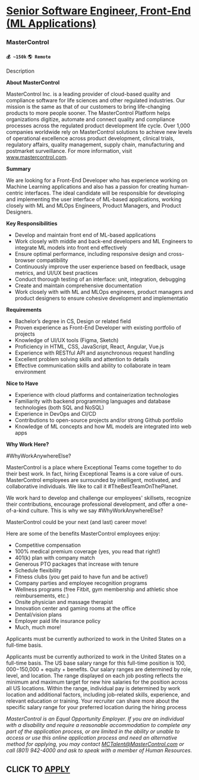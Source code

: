 # [Senior Software Engineer, Front-End (ML Applications)](https://www.remotewlb.com/apply/senior-software-engineer-front-end-ml-applications)  
### MasterControl  
#### `💰 ~150k` `🌎 Remote`  

Description

**About MasterControl**

MasterControl Inc. is a leading provider of cloud-based quality and compliance software for life sciences and other regulated industries. Our mission is the same as that of our customers to bring life-changing products to more people sooner. The MasterControl Platform helps organizations digitize, automate and connect quality and compliance processes across the regulated product development life cycle. Over 1,000 companies worldwide rely on MasterControl solutions to achieve new levels of operational excellence across product development, clinical trials, regulatory affairs, quality management, supply chain, manufacturing and postmarket surveillance. For more information, visit www.mastercontrol.com.

**Summary**

We are looking for a Front-End Developer who has experience working on Machine Learning applications and also has a passion for creating human-centric interfaces. The ideal candidate will be responsible for developing and implementing the user interface of ML-based applications, working closely with ML and MLOps Engineers, Product Managers, and Product Designers.

**Key Responsibilities**

  * Develop and maintain front end of ML-based applications
  * Work closely with middle and back-end developers and ML Engineers to integrate ML models into front end effectively
  * Ensure optimal performance, including responsive design and cross-browser compatibility
  * Continuously improve the user experience based on feedback, usage metrics, and UI/UX best practices
  * Conduct thorough testing of an interface: unit, integration, debugging
  * Create and maintain comprehensive documentation
  * Work closely with with ML and MLOps engineers, product managers and product designers to ensure cohesive development and implementatio

**Requirements**

  * Bachelor’s degree in CS, Design or related field
  * Proven experience as Front-End Developer with existing portfolio of projects
  * Knowledge of UI/UX tools (Figma, Sketch)
  * Proficiency in HTML, CSS, JavaScript, React, Angular, Vue.js
  * Experience with RESTful API and asynchronous request handling
  * Excellent problem solving skills and attention to details
  * Effective communication skills and ability to collaborate in team environment

**Nice to Have**

  * Experience with cloud platforms and containerization technologies
  * Familiarity with backend programming languages and database technologies (both SQL and NoSQL)
  * Experience in DevOps and CI/CD
  * Contributions to open-source projects and/or strong Github portfolio
  * Knowledge of ML concepts and how ML models are integrated into web apps 

**Why Work Here?**

#WhyWorkAnywhereElse?

MasterControl is a place where Exceptional Teams come together to do their best work. In fact, hiring Exceptional Teams is a core value of ours. MasterControl employees are surrounded by intelligent, motivated, and collaborative individuals. We like to call it #TheBestTeamOnThePlanet.

We work hard to develop and challenge our employees' skillsets, recognize their contributions, encourage professional development, and offer a one-of-a-kind culture. This is why we say #WhyWorkAnywhereElse?

MasterControl could be your next (and last) career move!

Here are some of the benefits MasterControl employees enjoy:

  * Competitive compensation
  * 100% medical premium coverage (yes, you read that right!)
  * 401(k) plan with company match
  * Generous PTO packages that increase with tenure
  * Schedule flexibility
  * Fitness clubs (you get paid to have fun and be active!)
  * Company parties and employee recognition programs
  * Wellness programs (free Fitbit, gym membership and athletic shoe reimbursements, etc.)
  * Onsite physician and massage therapist
  * Innovation center and gaming rooms at the office
  * Dental/vision plans
  * Employer paid life insurance policy
  * Much, much more!

Applicants must be currently authorized to work in the United States on a full-time basis.

Applicants must be currently authorized to work in the United States on a full-time basis. The US base salary range for this full-time position is $100,000-$150,000 + equity + benefits. Our salary ranges are determined by role, level, and location. The range displayed on each job posting reflects the minimum and maximum target for new hire salaries for the position across all US locations. Within the range, individual pay is determined by work location and additional factors, including job-related skills, experience, and relevant education or training. Your recruiter can share more about the specific salary range for your preferred location during the hiring process

_MasterControl is an Equal Opportunity Employer. If you are an individual with a disability and require a reasonable accommodation to complete any part of the application process, or are limited in the ability or unable to access or use this online application process and need an alternative method for applying, you may contact MCTalent@MasterControl.com or call (801) 942-4000 and ask to speak with a member of Human Resources._

  
## CLICK TO [APPLY](https://www.remotewlb.com/apply/senior-software-engineer-front-end-ml-applications)

